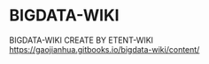 # BIGDATA-WIKI
BIGDATA-WIKI CREATE BY ETENT-WIKI  
https://gaojianhua.gitbooks.io/bigdata-wiki/content/
